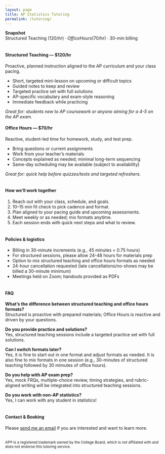 ```yaml
---
layout: page
title: AP Statistics Tutoring
permalink: /tutoring/
---
```

**Snapshot**  
Structured Teaching ($120/hr) · Office Hours ($70/hr) · 30-min billing  
<br>

#### **Structured Teaching — $120/hr**
Proactive, planned instruction aligned to the AP curriculum and your class pacing.

- Short, targeted mini-lesson on upcoming or difficult topics  
- Guided notes to keep and review  
- Targeted practice set with full solutions  
- AP-specific vocabulary and exam-style reasoning  
- Immediate feedback while practicing

*Great for: students new to AP coursework or anyone aiming for a 4-5 on the AP exam.*
<br>

#### **Office Hours — $70/hr**
Reactive, student-led time for homework, study, and test prep.

- Bring questions or current assignments  
- Work from your teacher’s materials  
- Concepts explained as needed; minimal long-term sequencing  
- Same-day scheduling may be available (subject to availability)

*Great for: quick help before quizzes/tests and targeted refreshers.*
<br><br>

#### **How we’ll work together**
1) Reach out with your class, schedule, and goals.  
2) 10–15 min fit check to pick cadence and format.  
3) Plan aligned to your pacing guide and upcoming assessments.  
4) Meet weekly or as needed; mix formats anytime.  
5) Each session ends with quick next steps and what to review.
<br><br>

#### **Policies & logistics**
- Billing in 30-minute increments (e.g., 45 minutes = 0.75 hours)  
- For structured sessions, please allow 24-48 hours for materials prep  
- Option to mix structured teaching and office hours formats as needed  
- 24-hour cancellation requested (late cancellations/no-shows may be billed a 30-minute minimum)  
- Meetings held on Zoom; handouts provided as PDFs
<br><br>

#### **FAQ**
**What’s the difference between structured teaching and office hours formats?**  
Structured is proactive with prepared materials; Office Hours is reactive and driven by your questions.

**Do you provide practice and solutions?**  
Yes, structured teaching sessions include a targeted practice set with full solutions.

**Can I switch formats later?**  
Yes, it is fine to start out in one format and adjust formats as needed. It is also fine to mix formats in one session (e.g., 30-minutes of structured teaching followed by 30 mimutes of office hours).

**Do you help with AP exam prep?**  
Yes, mock FRQs, multiple-choice review, timing strategies, and rubric-aligned writing will be integrated into structured teaching sessions.

**Do you work with non-AP statistics?**  
Yes, I can work with any student in statistics!
<br><br>

#### **Contact & Booking**
Please [send me an email](mailto:delnokatherine@gmail.com) if you are interested and want to learn more.
<br><br>

<small>AP® is a registered trademark owned by the College Board, which is not affiliated with and does not endorse this tutoring service.</small>